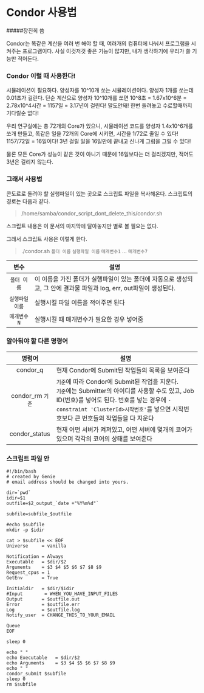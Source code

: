 Condor 사용법
===========
#####장진희 씀

Condor는 똑같은 계산을 여러 번 해야 할 때, 여러개의 컴퓨터에 나눠서 프로그램을 시켜주는 프로그램이다.
사실 이것저것 좋은 기능이 많지만, 내가 생각하기에 우리가 쓸 기능만 적어둔다.

### Condor 이럴 때 사용한다!
시뮬레이션이 필요하다. 양성자를 10^10개 쏘는 시뮬레이션이다. 양성자 1개를 쏘는데 0.01초가 걸린다.
단순 계산으로 양성자 10^10개를 쏘면 10^8초 = 1.67x10^6분 = 2.78x10^4시간 = 1157일 = 3.17년이 걸린다! 말도안돼! 한번 돌려놓고 수료할때까지 기다릴순 없다!

우리 연구실에는 총 72개의 Core가 있으니, 시뮬레이션 코드를 양성자 1.4x10^6개를 쏘개 만들고, 똑같은 일을 72개의 Core에 시키면, 시간을 1/72로 줄일 수 있다! 1157/72일 = 16일이다! 3년 걸릴 일을 16일만에 끝내고 신나게 그림을 그릴 수 있다!

물론 모든 Core가 성능이 같은 것이 아니기 때문에 16일보다는 더 걸리겠지만, 적어도 3년은 걸리지 않는다.

### 그래서 사용법
콘도르로 돌려야 할 실행파일이 있는 곳으로 스크립트 파일을 복사해온다. 스크립트의 경로는 다음과 같다.

> /home/samba/condor_script_dont_delete_this/condor.sh

스크립트 내용은 이 문서의 마지막에 달아놓지만 별로 볼 필요는 없다.

그래서 스크립트 사용은 이렇게 한다.
> ./condor.sh `폴더 이름` `실행파일 이름` `매개변수1` ... `매개변수7`

|변수|설명|
|:--:|----|
|`폴더 이름`| 이 이름을 가진 폴더가 실행파일이 있는 폴더에 자동으로 생성되고, 그 안에 결과물 파일과 log, err, out파일이 생성된다.|
|`실행파일 이름`|실행시킬 파일 이름을 적어주면 된다|
|`매개변수N`|실행시킬 때 매개변수가 필요한 경우 넣어줌|

### 알아둬야 할 다른 명령어
|명령어|설명|
|:----:|----|
|condor_q|현재 Condor에 Submit된 작업들의 목록을 보여준다|
|condor_rm&nbsp;`기준`|`기준`에 따라 Condor에 Submit된 작업을 지운다. <br> `기준`에는 Submitter의 아이디를 사용할 수도 있고, Job ID(번호)를 넣어도 된다. 번호를 넣는 경우에 `-constraint 'ClusterId>시작번호'`를 넣으면 시작번호보다 큰 번호들의 작업들을 다 지운다|
|condor_status|현재 어떤 서버가 켜져있고, 어떤 서버에 몇개의 코어가 있으며 각각의 코어의 상태를 보여준다|

### 스크립트 파일 안

	#!/bin/bash
	# created by Genie
	# email address should be changed into yours. 

	dir=`pwd`
	idir=$1
	outfile=$2_output_`date +"%Y%m%d"`

	subfile=subfile_$outfile

	#echo $subfile
	mkdir -p $idir

	cat > $subfile << EOF
	Universe     = vanilla

	Notification = Always
	Executable   = $dir/$2
	Arguments    = $3 $4 $5 $6 $7 $8 $9
	Request_cpus = 1
	GetEnv       = True

	Initialdir   = $dir/$idir
	#Input        = WHEN_YOU_HAVE_INPUT_FILES
	Output       = $outfile.out
	Error        = $outfile.err
	Log          = $outfile.log
	Notify_user  = CHANGE_THIS_TO_YOUR_EMAIL

	Queue
	EOF

	sleep 0

	echo " "
	echo Executable   = $dir/$2
	echo Arguments    = $3 $4 $5 $6 $7 $8 $9
	echo " "
	condor_submit $subfile
	sleep 0
	rm $subfile
